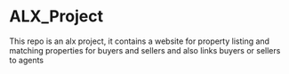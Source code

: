 # ALX_Project
This repo is an alx project, it contains a website for property listing and matching properties for buyers and sellers and also links buyers or sellers to agents